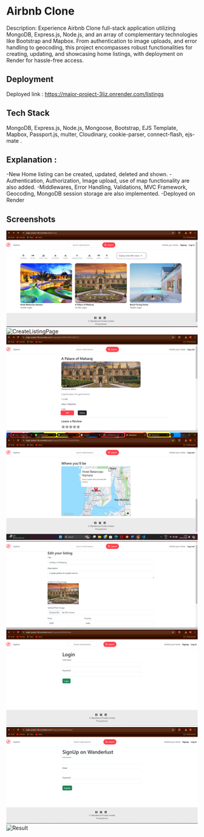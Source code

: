 # Airbnb Clone

Description: Experience Airbnb Clone full-stack application utilizing MongoDB, Express.js, Node.js, and an array of complementary technologies like Bootstrap and Mapbox. From authentication to image uploads, and error handling to geocoding, this project encompasses robust functionalities for creating, updating, and showcasing home listings, with deployment on Render for hassle-free access.

## Deployment

Deployed link : https://major-project-3liz.onrender.com/listings

## Tech Stack

MongoDB, Express.js, Node.js, Mongoose, Bootstrap, EJS Template,
Mapbox, Passport.js, multer, Cloudinary, cookie-parser, connect-flash, ejs-mate .

## Explanation :

-New Home listing can be created, updated, deleted and shown.
-Authentication, Authorization, Image upload, use of map functionality are also added.
-Middlewares, Error Handling, Validations, MVC Framework, Geocoding, MongoDB session storage are also implemented.
-Deployed on Render

## Screenshots

![Home](./ImageForReadme/HomePage.png)
![CreateListingPage](./ImageForReadme/CreateListingPage.png)
![ShowListingPage](./ImageForReadme/ShowListingPage.png)
![MapInShowListingPage](./ImageForReadme/MapInShowListingPage.png)
![EditListingPage](./ImageForReadme/EditListingPage.png)
![LoginPage](./ImageForReadme/LoginPage.png)
![SignUpPage](./ImageForReadme/SignUpPage.png)
![Result](./ImageForReadme/Result.png)

